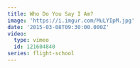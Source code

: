 ```yaml
---
title: Who Do You Say I Am?
image: 'https://i.imgur.com/MuLYIpM.jpg'
date: '2015-03-08T09:30:00.000Z'
video:
  type: vimeo
  id: 121604840
series: flight-school
---
```


